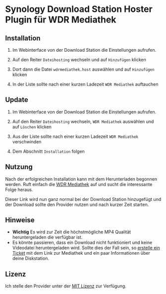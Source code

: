 # Synology Download Station Hoster Plugin für WDR Mediathek

## Installation

1. Im Webinterface von der Download Station die Einstellungen aufrufen.

2. Auf den Reiter `Dateihosting` wechseln und auf `Hinzufügen` klicken

3. Dort dann die Datei `wdrmediathek.host` auswählen und auf `Hinzufügen` klicken

4. In der Liste sollte nach einer kurzen Ladezeit `WDR Mediathek` auftauchen

## Update

1. Im Webinterface von der Download Station die Einstellungen aufrufen.

2. Auf den Reiter `Dateihosting` wechseln, `WDR Mediathek` auswählen und auf `Löschen` klicken

4. Aus der Liste sollte nach einer kurzen Ladezeit `WDR Mediathek` verschwinden

5. Dem Abschnitt `Installation` folgen

## Nutzung

Nach der erfolgreichen Installation kann mit dem Herunterladen begonnen werden.
Ruft einfach die [WDR Mediathek](http://wdr.de/mediathek) auf und sucht die interessante Folge heraus.

Dieser Link wird nun ganz normal bei der Download Station hinzugefügt und der Download sollte den Provider nutzen und nach kurzer Zeit starten.

## Hinweise

- **Wichtig** Es wird zur Zeit die höchstmögliche MP4 Qualität heruntergeladen die verfügbar ist.
- Es könnte passieren, dass ein Download nicht funktioniert und keine Videodatei heruntergeladen wird. Sollte dies der Fall sein, so [erstelle ein Ticket](https://github.com/iNaD/download-station-wdrmediathek/issues/new) mit dem Link zur Mediathek und ein paar Informationen über deine Diskstation.

## Lizenz

Ich stelle den Provider unter der [MIT Lizenz](http://opensource.org/licenses/MIT) zur Verfügung.
